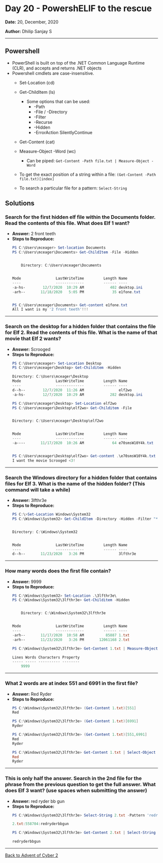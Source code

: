 # Day 20 - PowershELlF to the rescue

**Date:** 20, December, 2020

**Author:** Dhilip Sanjay S

---

## Powershell
- PowerShell is built on top of the .NET Common Language Runtime (CLR), and accepts and returns .NET objects
- Powershell cmdlets are case-insensitive.
    - Set-Location (cd)
    - Get-ChildItem (ls)
        - Some options that can be used:
            - -Path
            - -File / -Directory
            - -Filter
            - -Recurse
            - -Hidden
            - -ErrorAction SilentlyContinue

    - Get-Content (cat)
    - Measure-Object -Word (wc)
        - Can be piped: `Get-Content -Path file.txt | Measure-Object -Word`

    - To get the exact position of a string within a file: `(Get-Content -Path file.txt)[index]` 

    - To search a particular file for a pattern: `Select-String`


## Solutions

### Search for the first hidden elf file within the Documents folder. Read the contents of this file. What does Elf 1 want?
- **Answer:** 2 front teeth
- **Steps to Reproduce:** 
    ```powershell
    PS C:\Users\mceager> Set-location Documents 
    PS C:\Users\mceager\Documents> Get-ChildItem -File -Hidden  


        Directory: C:\Users\mceager\Documents


    Mode                LastWriteTime         Length Name
    ----                -------------         ------ ----
    -a-hs-        12/7/2020  10:29 AM            402 desktop.ini
    -arh--       11/18/2020   5:05 PM             35 e1fone.txt


    PS C:\Users\mceager\Documents> Get-content e1fone.txt 
    All I want is my '2 front teeth'!!!

    ```
---

### Search on the desktop for a hidden folder that contains the file for Elf 2. Read the contents of this file. What is the name of that movie that Elf 2 wants?
- **Answer:** Scrooged
- **Steps to Reproduce:** 
    ```powershell
    PS C:\Users\mceager> Set-Location Desktop
    PS C:\Users\mceager\Desktop> Get-Childitem -Hidden 

    Directory: C:\Users\mceager\Desktop
    Mode                LastWriteTime         Length Name
    ----                -------------         ------ ----
    d--h--        12/7/2020  11:26 AM                elf2wo
    -a-hs-        12/7/2020  10:29 AM            282 desktop.ini

    PS C:\Users\mceager\Desktop> Set-Location elf2wo
    PS C:\Users\mceager\Desktop\elf2wo> Get-Childitem -File


    Directory: C:\Users\mceager\Desktop\elf2wo


    Mode                LastWriteTime         Length Name
    ----                -------------         ------ ----
    -a----       11/17/2020  10:26 AM             64 e70smsW10Y4k.txt


    PS C:\Users\mceager\Desktop\elf2wo> Get-content .\e70smsW10Y4k.txt
    I want the movie Scrooged <3!
    ```
--- 

### Search the Windows directory for a hidden folder that contains files for Elf 3. What is the name of the hidden folder? (This command will take a while)
- **Answer:** 3lfthr3e
- **Steps to Reproduce:** 
    ```powershell
    PS C:\>Set-Location Windows\System32
    PS C:\Windows\System32> Get-ChildItem -Directory -Hidden -Filter "*3*"


    Directory: C:\Windows\System32


    Mode                LastWriteTime         Length Name
    ----                -------------         ------ ----
    d--h--       11/23/2020   3:26 PM                3lfthr3e
    ```

---

### How many words does the first file contain?
- **Answer:** 9999
- **Steps to Reproduce:**
    ```powershell
    PS C:\Windows\System32> Set-Location .\3lfthr3e\
    PS C:\Windows\System32\3lfthr3e> Get-Childitem -Hidden


        Directory: C:\Windows\System32\3lfthr3e


    Mode                LastWriteTime         Length Name
    ----                -------------         ------ ----
    -arh--       11/17/2020  10:58 AM          85887 1.txt
    -arh--       11/23/2020   3:26 PM       12061168 2.txt

    PS C:\Windows\System32\3lfthr3e> Get-Content 1.txt | Measure-Object -Word

    Lines Words Characters Property 
    ----- ----- ---------- --------
        9999

    ```
---

### What 2 words are at index 551 and 6991 in the first file?
- **Answer:** Red Ryder
- **Steps to Reproduce:** 
    ```powershell
    PS C:\Windows\System32\3lfthr3e> (Get-Content 1.txt)[551]
    Red

    PS C:\Windows\System32\3lfthr3e> (Get-Content 1.txt)[6991]
    Ryder 

    PS C:\Windows\System32\3lfthr3e> (Get-Content 1.txt)[551,6991]
    Red
    Ryder

    PS C:\Windows\System32\3lfthr3e> Get-Content 1.txt | Select-Object -Index 551,6991
    Red
    Ryder
    ```
---

### This is only half the answer. Search in the 2nd file for the phrase from the previous question to get the full answer. What does Elf 3 want? (use spaces when submitting the answer)
- **Answer:** red ryder bb gun
- **Steps to Reproduce:** 
    ```powershell
    PS C:\Windows\System32\3lfthr3e> Select-String 2.txt -Pattern 'redryder'

    2.txt:558704:redryderbbgun

    PS C:\Windows\System32\3lfthr3e> Get-Content 2.txt | Select-String -Pattern 'redryder'

    redryderbbgun 
    ```
---
[Back to Advent of Cyber 2](/TryHackMe/Advent%20of%20Cyber%202) 
